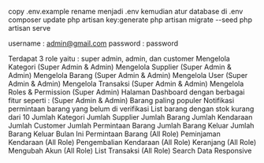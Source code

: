 copy .env.example rename menjadi .env kemudian atur database di .env
composer update
php artisan key:generate
php artisan migrate --seed
php artisan serve

username : admin@gmail.com
password : password

Terdapat 3 role yaitu : super admin, admin, dan customer
Mengelola Kategori (Super Admin & Admin)
Mengelola Supplier (Super Admin & Admin)
Mengelola Barang (Super Admin & Admin)
Mengelola User (Super Admin & Admin)
Mengelola Transaksi (Super Admin & Admin)
Mengelola Roles & Permission (Super Admin)
Halaman Dashboard dengan berbagai fitur seperti : (Super Admin & Admin)
Barang paling populer
Notifikasi permintaan barang yang belum di verifikasi
List barang dengan stok kurang dari 10
Jumlah Kategori
Jumlah Supplier
Jumlah Barang
Jumlah Kendaraan
Jumlah Customer
Jumlah Permintaan Barang
Jumlah Barang Keluar
Jumlah Barang Keluar Bulan Ini
Permintaan Barang (All Role)
Peminjaman Kendaraan (All Role)
Pengembalian Kendaraan (All Role)
Keranjang (All Role)
Mengubah Akun (All Role)
List Transaksi (All Role)
Search Data
Responsive